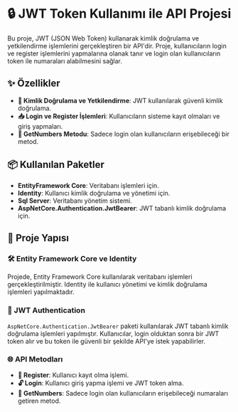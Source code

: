 # 🔒 JWT Token Kullanımı ile API Projesi

Bu proje, JWT (JSON Web Token) kullanarak kimlik doğrulama ve yetkilendirme işlemlerini gerçekleştiren bir API'dir. Proje, kullanıcıların login ve register işlemlerini yapmalarına olanak tanır ve login olan kullanıcıların token ile numaraları alabilmesini sağlar.

## ✨ Özellikler

- **🔐 Kimlik Doğrulama ve Yetkilendirme**: JWT kullanılarak güvenli kimlik doğrulama.
- **📥 Login ve Register İşlemleri**: Kullanıcıların sisteme kayıt olmaları ve giriş yapmaları.
- **🔢 GetNumbers Metodu**: Sadece login olan kullanıcıların erişebileceği bir metod.

## 📦 Kullanılan Paketler

- **EntityFramework Core**: Veritabanı işlemleri için.
- **Identity**: Kullanıcı kimlik doğrulama ve yönetimi için.
- **Sql Server**: Veritabanı yönetim sistemi.
- **AspNetCore.Authentication.JwtBearer**: JWT tabanlı kimlik doğrulama için.

## 📂 Proje Yapısı

### 🛠 Entity Framework Core ve Identity

Projede, Entity Framework Core kullanılarak veritabanı işlemleri gerçekleştirilmiştir. Identity ile kullanıcı yönetimi ve kimlik doğrulama işlemleri yapılmaktadır.

### 🔑 JWT Authentication

`AspNetCore.Authentication.JwtBearer` paketi kullanılarak JWT tabanlı kimlik doğrulama işlemleri yapılmıştır. Kullanıcılar, login olduktan sonra bir JWT token alır ve bu token ile güvenli bir şekilde API'ye istek yapabilirler.

### 🌐 API Metodları

- **🔑 Register**: Kullanıcı kayıt olma işlemi.
- **🔓 Login**: Kullanıcı giriş yapma işlemi ve JWT token alma.
- **🔢 GetNumbers**: Sadece login olan kullanıcıların erişebileceği numaraları getiren metod.

